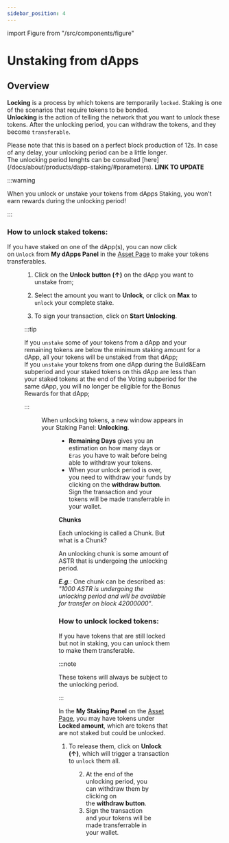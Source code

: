 ```yaml
---
sidebar_position: 4
---
```


import Figure from "/src/components/figure"

# Unstaking from dApps

## Overview

**Locking** is a process by which tokens are temporarily `locked`. Staking is one of the scenarios that require tokens to be bonded.  
**Unlocking** is the action of telling the network that you want to unlock these tokens. After the unlocking period, you can withdraw the tokens, and they become `transferable`.  

Please note that this is based on a perfect block production of 12s. In case of any delay, your unlocking period can be a little longer.  
The unlocking period lenghts can be consulted [here] (/docs/about/products/dapp-staking/#parameters).  **LINK TO UPDATE**

:::warning

When you unlock or unstake your tokens from dApps Staking, you won’t earn rewards during the unlocking period!

:::

### How to unlock staked tokens:

If you have staked on one of the dApp(s), you can now click on `Unlock` from **My dApps Panel** in the [Asset Page](https://portal.astar.network/astar/assets) to make your tokens transferables.

<Figure src={require('/docs/use/how-to-guides/layer-1/dapp-staking/for-stakers/img/MydApps_Panel_1.png').default } width="100%" /> 

1) Click on the **Unlock button (↑)** on the dApp you want to unstake from;

2) Select the amount you want to **Unlock**, or click on **Max** to `unlock` your complete stake. 

3) To sign your transaction, click on **Start Unlocking**.

:::tip

If you `unstake` some of your tokens from a dApp and your remaining tokens are below the minimum staking amount for a dApp, all your tokens will be unstaked from that dApp;  
If you `unstake` your tokens from one dApp during the Build&Earn subperiod and your staked tokens on this dApp are less than your staked tokens at the end of the Voting subperiod for the same dApp, you will no longer be eligible for the Bonus Rewards for that dApp;

:::

<Figure src={require('/docs/use/how-to-guides/layer-1/dapp-staking/for-stakers/img/Unbonding_2.png').default } width="100%" /> 

When unlocking tokens, a new window appears in your Staking Panel: **Unlocking**.

<Figure src={require('/docs/use/how-to-guides/layer-1/dapp-staking/for-stakers/img/Unbonding_1.png').default } width="100%" /> 

- **Remaining Days** gives you an estimation on how many days or `Eras` you have to wait before being able to withdraw your tokens.
- When your unlock period is over, you need to withdraw your funds by clicking on the **withdraw button**. Sign the transaction and your tokens will be made transferrable in your wallet.

**Chunks**

Each unlocking is called a Chunk. But what is a Chunk? 

An unlocking chunk is some amount of ASTR that is undergoing the unlocking period. 

***E.g.***: One chunk can be described as: *"1000 ASTR is undergoing the unlocking period and will be available for transfer on block 42000000"*.

### How to unlock locked tokens:

If you have tokens that are still locked but not in staking, you can unlock them to make them transferable. 

:::note 

These tokens will always be subject to the unlocking period.

:::

In the **My Staking Panel** on the [Asset Page](https://portal.astar.network/astar/assets), you may have tokens under **Locked amount**, which are tokens that are not staked but could be unlocked. 

1) To release them, click on **Unlock (↑)**, which will trigger a transaction to `unlock` them all.

<Figure src={require('/docs/use/how-to-guides/layer-1/dapp-staking/for-stakers/img/Staking_Panel_1.png').default } width="100%" /> 

2) At the end of the unlocking period, you can withdraw them by clicking on the **withdraw button**.
3) Sign the transaction and your tokens will be made transferrable in your wallet.
